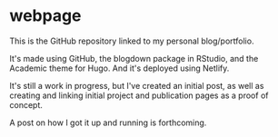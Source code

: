 # webpage

This is the GitHub repository linked to my personal blog/portfolio.

It's made using GitHub, the blogdown package in RStudio, and the Academic theme for Hugo.  And it's deployed using Netlify.

It's still a work in progress, but I've created an initial post, as well as creating and linking initial project and publication pages as a proof of concept.

A post on how I got it up and running is forthcoming.